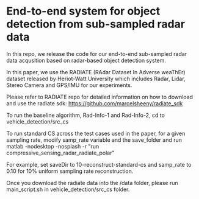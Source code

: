 # End-to-end system for object detection from sub-sampled radar data

In this repo, we release the code for our end-to-end sub-sampled radar data acqusition based on radar-based object detection system. 

In this paper, we use the RADIATE (RAdar Dataset In Adverse weaThEr) dataset released by Heriot-Watt University which includes Radar, Lidar, Stereo Camera and GPS/IMU for our experiments. 

Please refer to RADIATE repo for detailed information on how to download and use the radiate sdk: https://github.com/marcelsheeny/radiate_sdk


To run the baseline algorithm, Rad-Info-1 and Rad-Info-2, cd to vehicle_detection/src_cs 

To run standard CS across the test cases used in the paper, for a given sampling rate, 
modify samp_rate variable and the save_folder and run 
matlab -nodesktop -nosplash -r "run compressive_sensing_radar_radiate_polar"

For example, set saveDir to 10-reconstruct-standard-cs and samp_rate to 0.10 for 10% uniform sampling rate reconstruction. 

Once you download the radiate data into the /data folder, please run main_script.sh in vehicle_detection/src_cs folder.  


